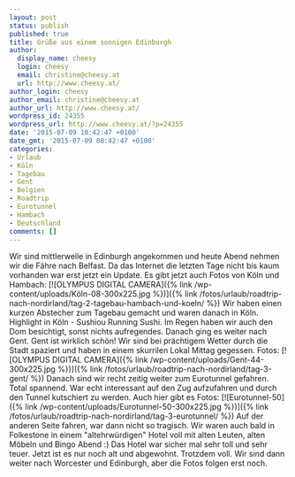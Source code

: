 ```yaml
---
layout: post
status: publish
published: true
title: Grüße aus einem sonnigen Edinburgh
author:
  display_name: cheesy
  login: cheesy
  email: christine@cheesy.at
  url: http://www.cheesy.at/
author_login: cheesy
author_email: christine@cheesy.at
author_url: http://www.cheesy.at/
wordpress_id: 24355
wordpress_url: http://www.cheesy.at/?p=24355
date: '2015-07-09 10:42:47 +0100'
date_gmt: '2015-07-09 08:42:47 +0100'
categories:
- Urlaub
- Köln
- Tagebau
- Gent
- Belgien
- Roadtrip
- Eurotunnel
- Hambach
- Deutschland
comments: []
---
```

Wir sind mittlerweile in Edinburgh angekommen und heute Abend nehmen wir die Fähre nach Belfast. Da das Internet die letzten Tage nicht bis kaum vorhanden war erst jetzt ein Update.
Es gibt jetzt auch Fotos von Köln und Hambach:
[![OLYMPUS DIGITAL CAMERA]({% link /wp-content/uploads/Köln-08-300x225.jpg %})]({% link /fotos/urlaub/roadtrip-nach-nordirland/tag-2-tagebau-hambach-und-koeln/ %})
Wir haben einen kurzen Abstecher zum Tagebau gemacht und waren danach in Köln. Highlight in Köln - Sushiou Running Sushi. Im Regen haben wir auch den Dom besichtigt, sonst nichts aufregendes.
Danach ging es weiter nach Gent. Gent ist wirklich schön! Wir sind bei prächtigem Wetter durch die Stadt spaziert und haben in einem skurrilen Lokal Mittag gegessen. Fotos:
[![OLYMPUS DIGITAL CAMERA]({% link /wp-content/uploads/Gent-44-300x225.jpg %})]({% link /fotos/urlaub/roadtrip-nach-nordirland/tag-3-gent/ %})
Danach sind wir recht zeitig weiter zum Eurotunnel gefahren. Total spannend. War echt interessant auf den Zug aufzufahren und durch den Tunnel kutschiert zu werden. Auch hier gibt es Fotos:
[![Eurotunnel-50]({% link /wp-content/uploads/Eurotunnel-50-300x225.jpg %})]({% link /fotos/urlaub/roadtrip-nach-nordirland/tag-3-eurotunnel/ %})
Auf der anderen Seite fahren, war dann nicht so tragisch. Wir waren auch bald in Folkestone in einem "altehrwürdigen" Hotel voll mit alten Leuten, alten Möbeln und Bingo Abend :)
Das Hotel war sicher mal sehr toll und sehr teuer. Jetzt ist es nur noch alt und abgewohnt. Trotzdem voll.
Wir sind dann weiter nach Worcester und Edinburgh, aber die Fotos folgen erst noch.
